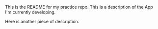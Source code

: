 This is the README for my practice repo. 
This is a description of the App I'm currently developing.

Here is another piece of description.